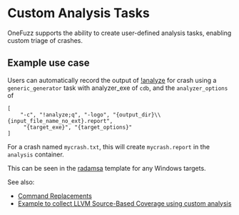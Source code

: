 # Custom Analysis Tasks

OneFuzz supports the ability to create user-defined analysis tasks, enabling
custom triage of crashes.

## Example use case

Users can automatically record the output of
[!analyze](https://docs.microsoft.com/en-us/windows-hardware/drivers/debugger/using-the--analyze-extension)
for crash using a `generic_generator` task with analyzer_exe of `cdb`, and the
`analyzer_options` of

```
[
    "-c", "!analyze;q", "-logo", "{output_dir}\\{input_file_name_no_ext}.report",
     "{target_exe}", "{target_options}"
]
```

For a crash named `mycrash.txt`, this will create `mycrash.report` in the
`analysis` container.

This can be seen in the [radamsa](../src/cli/onefuzz/templates/radamsa.py)
template for any Windows targets.

See also:

* [Command Replacements](command-replacements.md)
* [Example to collect LLVM Source-Based Coverage using custom analysis](../src/cli/examples/llvm-source-coverage/README.md)
